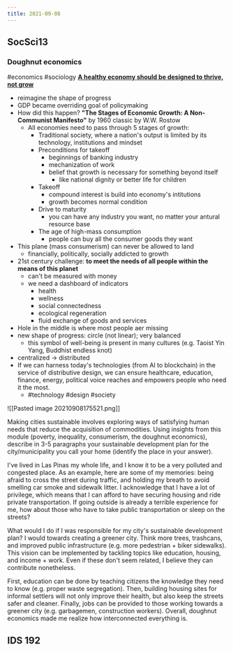 ```yaml
---
title: 2021-09-08
---
```

## SocSci13
### Doughnut economics
#economics #sociology 
[**A healthy economy should be designed to thrive, not grow**](https://www.youtube.com/watch?v=Rhcrbcg8HBw)
+ reimagine the shape of progress
+ GDP became overriding goal of policymaking
+ How did this happen? **"The Stages of Economic Growth: A Non-Communist Manifesto"** by 1960 classic by W.W. Rostow
	+ All economies need to pass through 5 stages of growth:
		+ Traditional society, where a nation's output is limited by its technology, institutions and mindset
		+ Preconditions for takeoff
			+ beginnings of banking industry
			+ mechanization of work
			+ belief that growth is necessary for something beyond itself
				+ like national dignity or better life for children
		+ Takeoff
			+ compound interest is build into economy's intitutions
			+ growth becomes normal condition
		+ Drive to maturity
			+ you can have any industry you want, no matter your antural resource base
		+ The age of high-mass consumption
			+ people can buy all the consumer goods they want
+ This plane (mass consumerism) can never be allowed to land 
	+ financially, politically, socially addicted to growth
+ 21st century challenge: **to meet the needs of all people within the means of this planet**
	+ can't be measured with money
	+ we need a dashboard of indicators
		+ health 
		+ wellness
		+ social connectedness
		+ ecological regeneration
		+ fluid exchange of goods and services
+ Hole in the middle is where most people aer missing
+ new shape of progress: circle (not linear); very balanced
	+ this symbol of well-being is present in many cultures (e.g. Taoist Yin Yang, Buddhist endless knot)
+ centralized -> distributed
+ If we can harness today's technologies (from AI to blockchain) in the service of distributive design, we can ensure healthcare, education, finance, energy, political voice reaches and empowers people who need it the most.
	+ #technology #design #society 

![[Pasted image 20210908175521.png]]

Making cities sustainable involves exploring ways of satisfying human needs that reduce the acquisition of commodities. Using insights from this module (poverty, inequality, consumerism, the doughnut economics), describe in 3-5 paragraphs your sustainable development plan for the city/municipality you call your home (identify the place in your answer).

I've lived in Las Pinas my whole life, and I know it to be a very polluted and congested place. As an example, here are some of my memories: being afraid to cross the street during traffic, and holding my breath to avoid smelling car smoke and sidewalk litter. I acknowledge that I have a lot of privilege, which means that I can afford to have securing housing and ride private transportation. If going outside is already a terrible experience for me, how about those who have to take public transportation or sleep on the streets?

What would I do if I was responsible for my city's sustainable development plan? I would towards creating a greener city. Think more trees, trashcans, and improved public infrastructure (e.g. more pedestrian + biker sidewalks). This vision can be implemented by tackling topics like education, housing, and income + work. Even if these don't seem related, I believe they can contribute nonetheless.

First, education can be done by teaching citizens the knowledge they need to know (e.g. proper waste segregation). Then, building housing sites for informal settlers will not only improve their health, but also keep the streets safer and cleaner. Finally, jobs can be provided to those working towards a greener city (e.g. garbagemen, construction workers). Overall, doughnut economics made me realize how interconnected everything is.


## IDS 192
